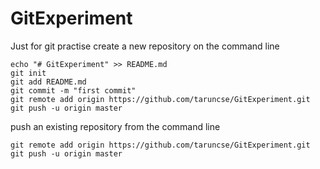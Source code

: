 # GitExperiment
Just for git practise
create a new repository on the command line

```
echo "# GitExperiment" >> README.md
git init 
git add README.md 
git commit -m "first commit" 
git remote add origin https://github.com/taruncse/GitExperiment.git 
git push -u origin master 
```

push an existing repository from the command line 

```
git remote add origin https://github.com/taruncse/GitExperiment.git 
git push -u origin master
```
